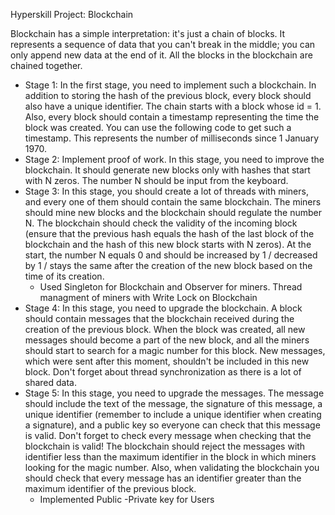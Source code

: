 Hyperskill Project: Blockchain

Blockchain has a simple interpretation: it's just a chain of blocks. It represents a sequence of data that you can't
break in the middle; you can only append new data at the end of it. All the blocks in the blockchain are chained
together.

- Stage 1: In the first stage, you need to implement such a blockchain. In addition to storing the hash of the previous
  block, every block should also have a unique identifier. The chain starts with a block whose id = 1. Also, every block
  should contain a timestamp representing the time the block was created. You can use the following code to get such a
  timestamp. This represents the number of milliseconds since 1 January 1970.
- Stage 2: Implement proof of work. In this stage, you need to improve the blockchain. It should generate new blocks
  only with hashes that start with N zeros. The number N should be input from the keyboard.
- Stage 3: In this stage, you should create a lot of threads with miners, and every one of them should contain the same
  blockchain. The miners should mine new blocks and the blockchain should regulate the number N. The blockchain should
  check the validity of the incoming block (ensure that the previous hash equals the hash of the last block of the
  blockchain and the hash of this new block starts with N zeros). At the start, the number N equals 0 and should be
  increased by 1 / decreased by 1 / stays the same after the creation of the new block based on the time of its
  creation.
    - Used Singleton for Blockchain and Observer for miners. Thread managment of miners with Write Lock on Blockchain
- Stage 4:  In this stage, you need to upgrade the blockchain. A block should contain messages that the blockchain received during the creation of the previous block. When the block was created, all new messages should become a part of the new block, and all the miners should start to search for a magic number for this block. New messages, which were sent after this moment, shouldn't be included in this new block. Don't forget about thread synchronization as there is a lot of shared data.
- Stage 5: In this stage, you need to upgrade the messages. The message should include the text of the message, the signature of this message, a unique identifier (remember to include a unique identifier when creating a signature), and a public key so everyone can check that this message is valid. Don't forget to check every message when checking that the blockchain is valid! The blockchain should reject the messages with identifier less than the maximum identifier in the block in which miners looking for the magic number. Also, when validating the blockchain you should check that every message has an identifier greater than the maximum identifier of the previous block.
  - Implemented Public -Private key for Users